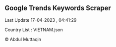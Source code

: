 

## Google Trends Keywords Scraper 
 
Last Update 17-04-2023 , 04:41:29

Country List :
VIETNAM.json



© Abdul Muttaqin 
